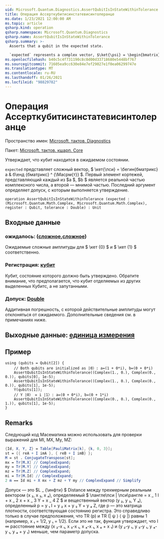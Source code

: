 ```yaml
---
uid: Microsoft.Quantum.Diagnostics.AssertQubitIsInStateWithinTolerance
title: Операция Ассерткубитисинстатевисинтолеранце
ms.date: 1/23/2021 12:00:00 AM
ms.topic: article
qsharp.kind: operation
qsharp.namespace: Microsoft.Quantum.Diagnostics
qsharp.name: AssertQubitIsInStateWithinTolerance
qsharp.summary: >-
  Asserts that a qubit in the expected state.

  `expected` represents a complex vector, $\ket{\psi} = \begin{bmatrix}a & b\end{bmatrix}^{\mathrm{T}}$. The first element of the tuples representing each of $a$, $b$ is the real part of the complex number, while the second one is the imaginary part. The last argument defines the tolerance with which assertion is made.
ms.openlocfilehash: b40c5c4f731190c8c0d00d33718680e5448bf767
ms.sourcegitcommit: 71605ea9cc630e84e7ef29027e1f0ea06299747e
ms.translationtype: MT
ms.contentlocale: ru-RU
ms.lasthandoff: 01/26/2021
ms.locfileid: "98829782"
---
```

# <a name="assertqubitisinstatewithintolerance-operation"></a>Операция Ассерткубитисинстатевисинтолеранце

Пространство имен: [Microsoft. тактов. Diagnostics](xref:Microsoft.Quantum.Diagnostics)

Пакет: [Microsoft. тактов. кшарп. Core](https://nuget.org/packages/Microsoft.Quantum.QSharp.Core)


Утверждает, что кубит находится в ожидаемом состоянии.

`expected` представляет сложный вектор, $ \кет{\пси} = \бегин{бматрикс}а & б\енд {бматрикс} ^ {\Масрм{т}} $.
Первый элемент кортежей, представляющий каждый из $a $, $b $ является реальной частью комплексного числа, а второй — мнимой частью.
Последний аргумент определяет допуск, с которым выполняется утверждение.

```qsharp
operation AssertQubitIsInStateWithinTolerance (expected : (Microsoft.Quantum.Math.Complex, Microsoft.Quantum.Math.Complex), register : Qubit, tolerance : Double) : Unit
```


## <a name="input"></a>Входные данные

### <a name="expected--complexcomplex"></a>ожидалось: ([сложное](xref:Microsoft.Quantum.Math.Complex),[сложное](xref:Microsoft.Quantum.Math.Complex))

Ожидаемые сложные амплитуды для $ \кет {0} $ и $ \кет {1} $ соответственно.


### <a name="register--qubit"></a>Регистрация: [кубит](xref:microsoft.quantum.lang-ref.qubit)

Кубит, состояние которого должно быть утверждено. Обратите внимание, что предполагается, что кубит отделяемых из других выделенных Кубитс, а не запутанными.


### <a name="tolerance--double"></a>Допуск: [Double](xref:microsoft.quantum.lang-ref.double)

Аддитивная погрешность, с которой действительные амплитуды могут отклоняться от ожидаемого.
Дополнительные сведения см. в примечаниях ниже.



## <a name="output--unit"></a>Выходные данные: [единица измерения](xref:microsoft.quantum.lang-ref.unit)



## <a name="example"></a>Пример

```qsharp
using (qubits = Qubit[2]) {
    // Both qubits are initialized as |0〉: a=(1 + 0*i), b=(0 + 0*i)
    AssertQubitIsInStateWithinTolerance((Complex(1., 0.), Complex(0., 0.)), qubits[0], 1e-5);
    AssertQubitIsInStateWithinTolerance((Complex(1., 0.), Complex(0., 0.)), qubits[1], 1e-5);
    Y(qubits[1]);
    // Y |0〉 = i |1〉: a=(0 + 0*i), b=(0 + 1*i)
    AssertQubitIsInStateWithinTolerance((Complex(0., 0.), Complex(0., 1.)), qubits[1], 1e-5);
}
```

## <a name="remarks"></a>Remarks

Следующий код Масематика можно использовать для проверки выражений для MI, MX, My, MZ:

```mathematica
{Id, X, Y, Z} = Table[PauliMatrix[k], {k, 0, 3}];
st = {{ reA + I imA }, { reB + I imB} };
M = st . ConjugateTranspose[st];
mx = Tr[M.X] // ComplexExpand;
my = Tr[M.Y] // ComplexExpand;
mz = Tr[M.Z] // ComplexExpand;
mi = Tr[M.Id] // ComplexExpand;
2 m == Id mi + X mx + Z mz + Y my // ComplexExpand // Simplify
```

Допуск — это $L \_ {\инфти} $ Distance между трехмерным реальным вектором (x ₂, x ₃, x ₄), определяемый $ \лангле\пси | \пси\рангле = x \_ 1 I + x \_ 2 x + x \_ 3 Y + x \_ 4 Z $ и вещественный вектор (y ₂, y ₃, Y ₄), определенный p = y ₁ I + y ₂ x + y ₃ Y + y ₄ Z, где p — это матрица плотности, соответствующая состоянию регистра.
Это справедливо только в случае предположения, что TR (p) и TR (| ψ ⟩ ⟨ ψ |) равны 1 (например, x ₁ = 1/2, y ₁ = 1/2).
Если это не так, функция утверждает, что l ∞ расстояние между (x ₂-x ₁, x ₃-x ₁, x ₄-x ₁, x ₄ + x ₁) и (y ₂-y ₁, y ₃-y ₁, y ₄-y ₁, y ₄ + y ₁) меньше, чем параметр допуска.